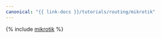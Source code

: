 ```yaml
---
canonical: "{{ link-docs }}/tutorials/routing/mikrotik"
---
```


{% include [mikrotik](../../_tutorials/routing/mikrotik.md) %}
